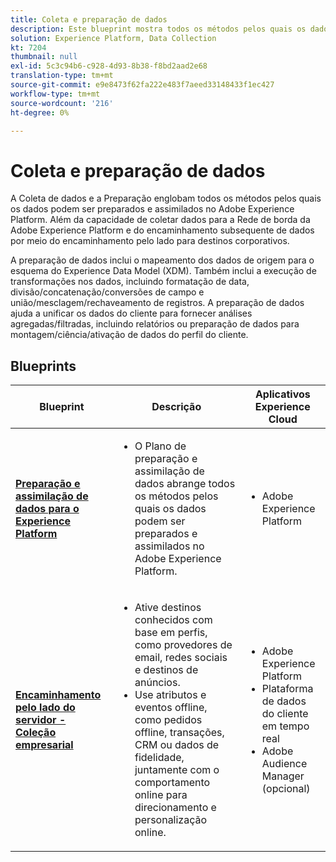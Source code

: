 ```yaml
---
title: Coleta e preparação de dados
description: Este blueprint mostra todos os métodos pelos quais os dados podem ser assimilados e preparados no Adobe Experience Platform.
solution: Experience Platform, Data Collection
kt: 7204
thumbnail: null
exl-id: 5c3c94b6-c928-4d93-8b38-f8bd2aad2e68
translation-type: tm+mt
source-git-commit: e9e8473f62fa222e483f7aeed33148433f1ec427
workflow-type: tm+mt
source-wordcount: '216'
ht-degree: 0%

---
```


# Coleta e preparação de dados

A Coleta de dados e a Preparação englobam todos os métodos pelos quais os dados podem ser preparados e assimilados no Adobe Experience Platform. Além da capacidade de coletar dados para a Rede de borda da Adobe Experience Platform e do encaminhamento subsequente de dados por meio do encaminhamento pelo lado para destinos corporativos.

A preparação de dados inclui o mapeamento dos dados de origem para o esquema do Experience Data Model (XDM). Também inclui a execução de transformações nos dados, incluindo formatação de data, divisão/concatenação/conversões de campo e união/mesclagem/rechaveamento de registros. A preparação de dados ajuda a unificar os dados do cliente para fornecer análises agregadas/filtradas, incluindo relatórios ou preparação de dados para montagem/ciência/ativação de dados do perfil do cliente.

## Blueprints

| Blueprint | Descrição | Aplicativos Experience Cloud |
|---|---|---|
| **[Preparação e assimilação de dados para o Experience Platform](ingestion.md)** | <ul><li>O Plano de preparação e assimilação de dados abrange todos os métodos pelos quais os dados podem ser preparados e assimilados no Adobe Experience Platform.</ul></li> | <ul><li> Adobe Experience Platform </ul></li> |
| **[Encaminhamento pelo lado do servidor - Coleção empresarial](server-side-collection.md)** | <ul><li>Ative destinos conhecidos com base em perfis, como provedores de email, redes sociais e destinos de anúncios. </li><li>Use atributos e eventos offline, como pedidos offline, transações, CRM ou dados de fidelidade, juntamente com o comportamento online para direcionamento e personalização online.</li></ul> | <ul><li>Adobe Experience Platform</li><li> Plataforma de dados do cliente em tempo real</li><li>Adobe Audience Manager (opcional)</li></ul> |

